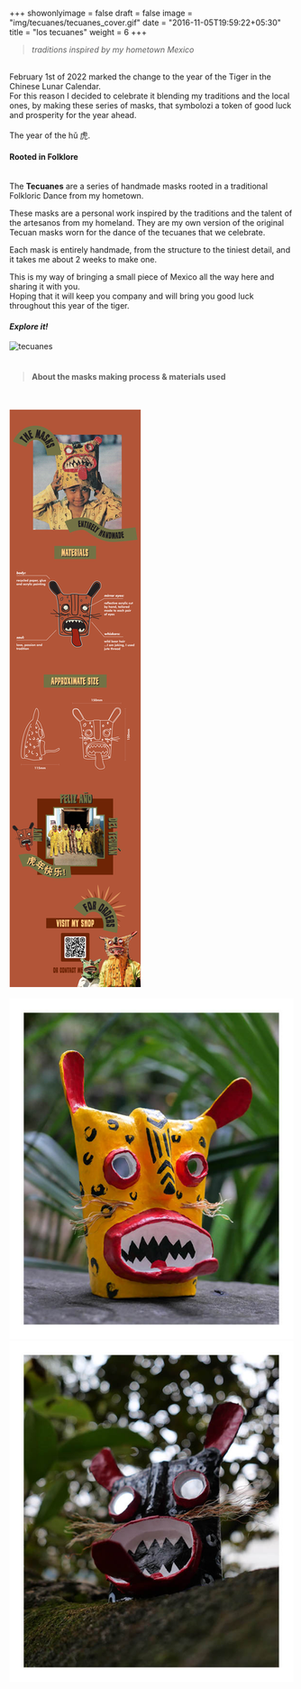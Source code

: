 +++
showonlyimage = false
draft = false
image = "img/tecuanes/tecuanes_cover.gif"
date = "2016-11-05T19:59:22+05:30"
title = "los tecuanes"
weight = 6
+++
<!--more-->
>*traditions inspired by my hometown Mexico*  

&nbsp;  
February 1st of 2022 marked the change to the year of the Tiger in the Chinese Lunar Calendar.  
For this reason I decided to celebrate it blending my traditions and the local ones, by making these series of masks, that symbolozi a token of good luck and prosperity for the year ahead.  
&nbsp;   
The year of the hǔ 虎.
&nbsp;  
#### Rooted in Folklore  
&nbsp;  
The **Tecuanes** are a series of handmade masks rooted in a traditional Folkloric Dance from my hometown.  

These masks are a personal work inspired by the traditions and the talent of the artesanos from my homeland.
They are my own version of the original Tecuan masks worn for the dance of the tecuanes that we celebrate.

Each mask is entirely handmade, from the structure to the tiniest detail, and it takes me about 2 weeks to make one.

This is my way of bringing a small piece of Mexico all the way here and sharing it with you.  
Hoping that it will keep you company and will bring you good luck throughout this year of the tiger.

#### *Explore it!*

![tecuanes](/img/tecuanes/tecuanes_banner1.png)  
&nbsp;  

>#### About the masks making process & materials used   
&nbsp;  

![tecuanes](/img/tecuanes/tecuanes_banner2.png)  
&nbsp;  
![tecuanes](/img/tecuanes/tecuan.jpg)
![tecuanes](/img/tecuanes/tecuan2.jpg)



